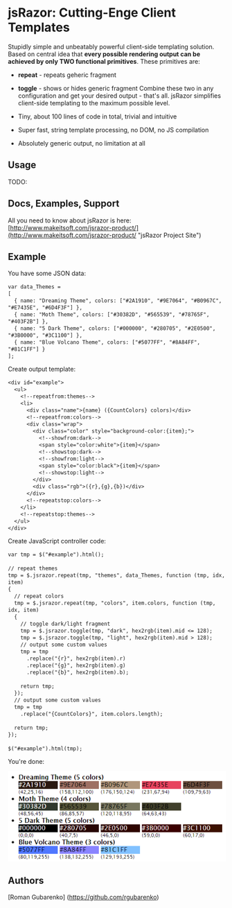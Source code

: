# jsRazor: Cutting-Enge Client Templates

Stupidly simple and unbeatably powerful client-side templating solution. Based on central idea that **every possible rendering output can be achieved by only TWO functional primitives**. These primitives are:
- **repeat** - repeats geheric fragment
- **toggle** - shows or hides generic fragment
Combine these two in any configuration and get your desired output - that's all. jsRazor simplifies client-side templating to the maximum possible level.

- Tiny, about 100 lines of code in total, trivial and intuitive
- Super fast, string template processing, no DOM, no JS compilation
- Absolutely generic output, no limitation at all

## Usage

TODO:

## Docs, Examples, Support

All you need to know about jsRazor is here: [http://www.makeitsoft.com/jsrazor-product/](http://www.makeitsoft.com/jsrazor-product/ "jsRazor Project Site")

## Example

You have some JSON data:
		
	var data_Themes =
	[
	  { name: "Dreaming Theme", colors: ["#2A1910", "#9E7064", "#B0967C", "#E7435E", "#6D4F3F"] },
	  { name: "Moth Theme", colors: ["#30382D", "#565539", "#78765F", "#403F2B"] },
	  { name: "5 Dark Theme", colors: ["#000000", "#280705", "#2E0500", "#3B0000", "#3C1100"] },
	  { name: "Blue Volcano Theme", colors: ["#5077FF", "#8A84FF", "#81C1FF"] }
	];

Create output template:

	<div id="example">
	  <ul>
	    <!--repeatfrom:themes-->
	    <li> 
	      <div class="name">{name} ({CountColors} colors)</div>
	      <!--repeatfrom:colors-->
	      <div class="wrap">
	        <div class="color" style="background-color:{item};">
	          <!--showfrom:dark-->
	          <span style="color:white">{item}</span>
	          <!--showstop:dark-->
	          <!--showfrom:light-->
	          <span style="color:black">{item}</span>
	          <!--showstop:light-->
	        </div>
	        <div class="rgb">({r},{g},{b})</div>
	      </div>
	      <!--repeatstop:colors-->
	    </li>  
	    <!--repeatstop:themes-->
	  </ul>
	</div>

Create JavaScript controller code:

	var tmp = $("#example").html();
	
	// repeat themes
	tmp = $.jsrazor.repeat(tmp, "themes", data_Themes, function (tmp, idx, item)
	{
	  // repeat colors
	  tmp = $.jsrazor.repeat(tmp, "colors", item.colors, function (tmp, idx, item)
	  {
	    // toggle dark/light fragment
	    tmp = $.jsrazor.toggle(tmp, "dark", hex2rgb(item).mid <= 128);
	    tmp = $.jsrazor.toggle(tmp, "light", hex2rgb(item).mid > 128);
	    // output some custom values
	    tmp = tmp
	      .replace("{r}", hex2rgb(item).r)
	      .replace("{g}", hex2rgb(item).g)
	      .replace("{b}", hex2rgb(item).b);
	
	    return tmp;
	  });
	  // output some custom values
	  tmp = tmp
	    .replace("{CountColors}", item.colors.length);
	
	  return tmp;
	});

  	$("#example").html(tmp);

You're done:

![Alt text](example.png "jsRazor Example Output")

## Authors

[Roman Gubarenko] (https://github.com/rgubarenko)
